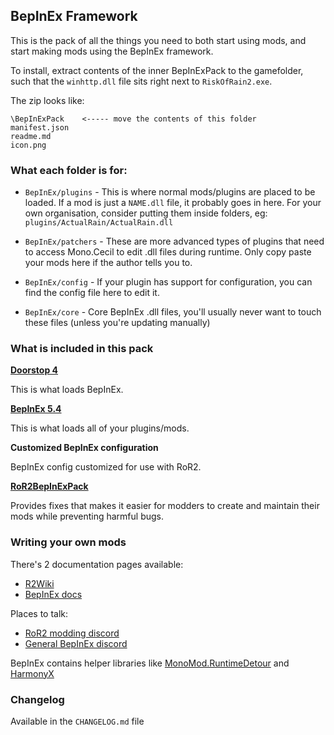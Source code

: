 ## BepInEx Framework

This is the pack of all the things you need to both start using mods, and start making mods using the BepInEx framework.

To install, extract contents of the inner BepInExPack to the gamefolder, such that the `winhttp.dll` file sits right next to `RiskOfRain2.exe`.

The zip looks like:

```
\BepInExPack    <----- move the contents of this folder
manifest.json
readme.md
icon.png
```

### What each folder is for:

-   `BepInEx/plugins` - This is where normal mods/plugins are placed to be loaded. If a mod is just a `NAME.dll` file, it probably goes in here. For your own organisation, consider putting them inside folders, eg: `plugins/ActualRain/ActualRain.dll`

-   `BepInEx/patchers` - These are more advanced types of plugins that need to access Mono.Cecil to edit .dll files during runtime. Only copy paste your mods here if the author tells you to.

-   `BepInEx/config` - If your plugin has support for configuration, you can find the config file here to edit it.

-   `BepInEx/core` - Core BepInEx .dll files, you'll usually never want to touch these files (unless you're updating manually)

### What is included in this pack

**[Doorstop 4](https://github.com/NeighTools/UnityDoorstop)**

This is what loads BepInEx.

**[BepInEx 5.4](https://github.com/BepInEx/BepInEx)**

This is what loads all of your plugins/mods.

**Customized BepInEx configuration**

BepInEx config customized for use with RoR2.

**[RoR2BepInExPack](https://github.com/risk-of-thunder/RoR2BepInExPack)**

Provides fixes that makes it easier for modders to create and maintain their mods while preventing harmful bugs.

### Writing your own mods

There's 2 documentation pages available:

-   [R2Wiki](https://risk-of-thunder.github.io/R2Wiki/)
-   [BepInEx docs](https://docs.bepinex.dev/)

Places to talk:

-   [RoR2 modding discord](https://discord.gg/5MbXZvd)
-   [General BepInEx discord](https://discord.gg/MpFEDAg)

BepInEx contains helper libraries like [MonoMod.RuntimeDetour](https://github.com/MonoMod/MonoMod/blob/master/README-RuntimeDetour.md) and [HarmonyX](https://github.com/BepInEx/HarmonyX/wiki)

### Changelog

Available in the `CHANGELOG.md` file